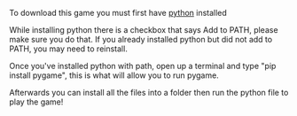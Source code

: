 <p>
  To download this game you must first have <a href="https://www.python.org/downloads">python</a> installed
</p>

<p>While installing python there is a checkbox that says Add to PATH, please make sure you do that. If you already installed python but did not add to PATH, you may need to reinstall.</p>
<p>Once you've installed python with path, open up a terminal and type "pip install pygame", this is what will allow you to run pygame.</p>
<p>Afterwards you can install all the files into a folder then run the python file to play the game!</p>
